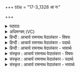+++
title = "17-3_1328 आ नः"

+++
<details><summary>पदपाठः</summary>

आ꣢। नः꣣। सुतासः। इन्दवः। पुनानाः꣢। धा꣣वत। रयि꣢म्। वृ꣣ष्टि꣡द्या꣢वः। वृ꣣ष्टि꣢। द्या꣣वः। रीत्यापः। रीति। आपः। स्वर्वि꣡दः꣢। स्वः꣣। वि꣡दः꣢꣯। १३२८।
</details>

<details><summary>अधिमन्त्रम् (VC)</summary>

- पवमानः सोमः
- मनुराप्सवः
- उष्णिक्
- ऋषभः
</details>

<details><summary>हिन्दी : आचार्य रामनाथ वेदालंकार - विषयः</summary>

अगले मन्त्र में फिर उसी विषय का वर्णन है।
</details>

<details><summary>हिन्दी : आचार्य रामनाथ वेदालंकार - पदार्थः</summary>

पदार्थान्वयभाषाः -  हे (सुतासः) अभिषुत किये हुए (इन्दवः) ब्रह्मानन्द-रसो ! (पुनानाः) पवित्र करते हुए तुम (नः) हमें (रयिम्) सद्गुणों का ऐश्वर्य (आ धावत) प्राप्त कराओ। हे (रीत्यापः) वेग से प्रवाहित होनेवाले ब्रह्मानन्दो ! तुम (वृष्टिद्यावः) मस्तिष्क से विज्ञान की वृष्टि करनेवाले और (स्वर्विदः) दिव्य प्रकाश प्राप्त करानेवाले हो ॥३॥
</details>

<details><summary>हिन्दी : आचार्य रामनाथ वेदालंकार - भावार्थः</summary>

भावार्थभाषाः -  ब्रह्मानन्द द्वारा अन्तरात्मा के प्रकाशित और पवित्र हो जाने पर मस्तिष्क-भूमि भी उपजाऊ होकर विविध ज्ञान-विज्ञान आदि को उत्पन्न करती हुई योगी को उपकृत करती है ॥३॥
</details>

<details><summary>संस्कृत : आचार्य रामनाथ वेदालंकार - विषयः</summary>

अथ पुनरपि स एव विषयो वर्ण्यते।
</details>

<details><summary>संस्कृत : आचार्य रामनाथ वेदालंकार - पदार्थः</summary>

पदार्थान्वयभाषाः -  हे (सुतासः) अभिषुताः (इन्दवः) ब्रह्मानन्दरसाः ! (पुनानाः) पावयन्तः यूयम् (नः) अस्मभ्यम् (रयिम्) सद्गुणैश्वर्यम् (आ धावत) आगमयत। हे (रीत्यापः) द्रुतप्रवाहाः ब्रह्मानन्दाः।[रीतयः गमनशीलाः आपः प्रवाहाः येषां ते रीत्यापः,री गतिरेषणयोः,क्र्यादिः,कर्तरि क्तिन्।]यूयम्, (वृष्टिद्यावः) वृष्टिः विज्ञानवर्षणकरी द्यौः मस्तिष्कभूमिः यैस्तथाविधाः,मस्तिष्काद् विज्ञानवृष्टिं कुर्वाणाः इत्यर्थः, (स्वर्विदः) दिव्यप्रकाशलम्भकाश्च,स्थ इति शेषः ॥३॥
</details>

<details><summary>संस्कृत : आचार्य रामनाथ वेदालंकार - भावार्थः</summary>

भावार्थभाषाः -  ब्रह्मानन्देनान्तरात्मनि प्रकाशिते पवित्रीकृते च मस्तिष्कभूमिरप्युर्वरा सती विविधज्ञानविज्ञानादिकं जनयन्ती योगिनमुपकरोति ॥३॥
</details>